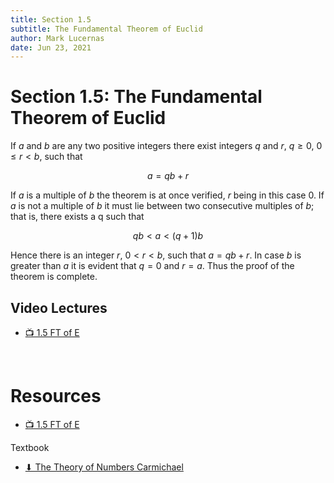 ```yaml
---
title: Section 1.5
subtitle: The Fundamental Theorem of Euclid
author: Mark Lucernas
date: Jun 23, 2021
---
```



# Section 1.5: The Fundamental Theorem of Euclid

If $a$ and $b$ are any two positive integers there exist integers $q$ and $r$,
$q \ge 0$, $0 \le r < b$, such that

$$
a = qb + r
$$

If $a$ is a multiple of $b$ the theorem is at once verified, $r$ being in this
case 0. If $a$ is not a multiple of $b$ it must lie between two consecutive
multiples of $b$; that is, there exists a q such that

$$
qb < a < (q + 1)b
$$

Hence there is an integer $r$, $0 < r < b$, such that $a = qb + r$. In case $b$
is greater than $a$ it is evident that $q = 0$ and $r = a$. Thus the proof of
the theorem is complete.

## Video Lectures

- [📺 1.5 FT of E](https://www.youtube.com/watch?v=JiDivULZyjA&list=PLlAdWXOWvotphezE9T5Njqd3li6MPrS5h&index=7)

<br>

# Resources

- [📺 1.5 FT of E](https://www.youtube.com/watch?v=JiDivULZyjA&list=PLlAdWXOWvotphezE9T5Njqd3li6MPrS5h&index=7)

Textbook

+ [⬇ The Theory of Numbers Carmichael](file:../../../../../files/summer-2021/MATH-245/the_theory_of_numbers_carmichael.pdf)

